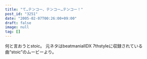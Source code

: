 ```yaml
---
title: "て…テンコー、テンコー…テンコー！"
post_id: "3251"
date: "2005-02-07T00:26:00+09:00"
draft: false
image: null
tag: []
---
```



何と言おうとstoic。 元ネタはbeatmaniaIIDX 7thstyleに収録されている曲“stoic”のムービーより。
